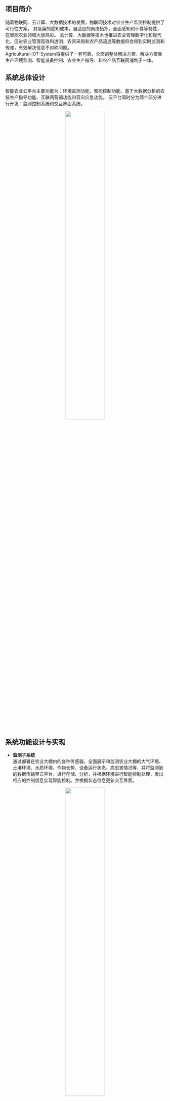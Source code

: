 ## 项目简介
随着物联网、云计算、大数据技术的发展，物联网技术对农业生产监测控制提供了可行性方案，
其低廉的感知成本，自适应的网络拓扑，全面感知和计算等特性，在智能农业领域大放异彩。 
云计算、大数据等技术也推进农业管理数字化和现代化，促进农业管理高效和透明，农资采购和农产品流通等数据将会得到实时监测和传递，有效解决信息不对称问题。  
Agricultural-IOT-System将提供了一套可靠、全面的整体解决方案，解决方案集生产环境监测、智能设备控制、农业生产指导、和农产品互联网销售于一体。  

## 系统总体设计  
智能农业云平台主要功能为：环境监测功能、智能控制功能、基于大数据分析的农技生产指导功能、互联网营销功能和容灾应急功能。
云平台同时分为两个部分进行开发：监测控制系统和交互界面系统。  
<div align=center>
<img src="https://github.com/efishliu/Agricultural-IOT-System/blob/master/image/%E7%B3%BB%E7%BB%9F%E6%80%BB%E4%BD%93%E8%AE%BE%E8%AE%A1%E5%9B%BE.jpg?raw=true" width = 50% height = 50% />
</div>  


## 系统功能设计与实现  
* **监测子系统**  
通过部署在农业大棚内的各种传感器，全面展示和监测农业大棚的大气环境、土壤环境、水质环境、作物长势、设备运行状态、病虫害情况等，并将监测到的数据传输至云平台，进行存储、分析，并根据环境进行智能控制处理，发出相应的控制信息实现智能控制。并根据状态信息更新交互界面。  
<div align=center>
<img src="https://github.com/efishliu/Agricultural-IOT-System/blob/master/image/%E9%9C%80%E6%B1%821.jpg?raw=true" width = 50% height = 50% />
</div>  

[监测子系统传感器功能与组网测试](https://github.com/efishliu/Agricultural-IOT-System/tree/master/SerialApp)

* **控制子系统**  
控制子系统由控制设备类型、控制方式、控制信息格式三部分组成。实现多种方式对设备进行远端控制。  
[监测子系统传感器功能测试](https://github.com/efishliu/Agricultural-IOT-System/tree/master/Stand-alone-cc2530)  

* **云平台分析子系统**  
云平台分析子系统通过利用云计算技术，采用软件即服务模式（Saas）进行平台的搭建，数据集中到云数据中心统一存储与处理。并搭建分布式计算框架进行人工智能分析。云平台分析子系统主要分为两部分：即基于监测数据的智能控制分析和基于大数据的农业生产指导分析。  
1.基于监测数据的智能控制分析：分析各种传感器、控制器规则策略，建立智能分析策略模型，通过基于传感器监测数据，进行智能分析，实现农业生产的智能预警和联动控制。  
[基于监测数据的智能控制分析与实现](https://github.com/efishliu/Agricultural-IOT-System/tree/master/Intelligent-Agricultural/project)  
2.基于大数据的农业生产指导分析：基于监测数据和其他可靠数据，通过大数据平台和人工智能算法，对农产品的需求、作物生长影响因素等做出分析，提供基于大数据的准确的农业生产指导。大数据平台架构如下图：  
<div align=center>
<img src="https://github.com/efishliu/Agricultural-IOT-System/blob/master/image/%E9%9C%80%E6%B1%822.jpg?raw=true" width = 50% height = 50% />
</div>  

* **用户交互子系统**  
1.监测控制状态界面:监测界面由APP端、web端、本地端多端进行展示，与用户进行交互。监测界面分为数据类型和数据展示方式两个部分。如下图：  
<div align=center>
<img src="https://github.com/efishliu/Agricultural-IOT-System/blob/master/image/display.png?raw=true" width = 50% height = 50% />  
</div>    

Web端实现代码:[Web](https://github.com/efishliu/Agricultural-IOT-System/tree/master/Intelligent-Agricultural/web)  
PC端实现代码:[Projects](https://github.com/efishliu/Agricultural-IOT-System/blob/master/Intelligent-Agricultural/project/Display.py)  

2.互联网销售界面:互联网销售界面采用基于APP 的交互方式，为使用者提供良好的交互界面，实现农资采购和农产品互联网销售的功能。互联网销售界面分为三个部分：供应信息、采购信息、账号管理。如下图：  
<div align=center>
<img src="https://github.com/efishliu/Agricultural-IOT-System/blob/master/image/%E9%94%80%E5%94%AE%E7%95%8C%E9%9D%A2.png?raw=true" width = 50% height = 50% />  
</div>

* **容灾子系统**  
构建可靠的容灾应急系统，将应急系统进行分为3级，不同级别有不同的应急机制。主要功能分为智能预警功能、硬件故障预警恢复、通信故障预警恢复、应急指挥系统中心等。

项目介绍文档：[Project-Description.pdf](https://github.com/efishliu/Agricultural-IOT-System/blob/master/Project-Description.pdf)
